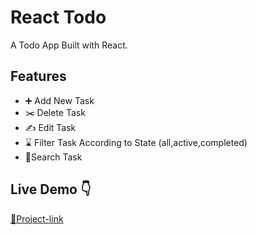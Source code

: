 # React Todo

A Todo App Built with React.

## Features

- ➕ Add New Task
- ✂️ Delete Task
- ✍️ Edit Task
- ⌛ Filter Task According to State (all,active,completed)
- 🔎Search Task

## Live Demo 👇

[🔗Project-link](https://react-todo-codeid9.netlify.app/)